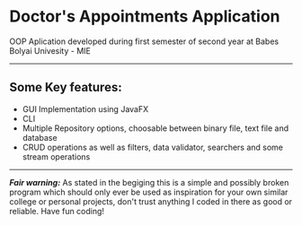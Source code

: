 
# Doctor's Appointments Application

OOP Aplication developed during first semester of second year at Babes Bolyai Univesity - MIE
****
**Some Key features:**
-
- GUI Implementation using JavaFX
- CLI
- Multiple Repository options, choosable between binary file, text file and database
- CRUD operations as well as filters, data validator, searchers and some stream operations

****

***Fair warning:*** As stated in the begiging this is a simple and possibly broken program which should only ever be used as inspiration for your own similar college or personal projects, don't trust anything I coded in there as good or reliable. Have fun coding!